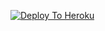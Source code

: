 [![Deploy To Heroku](https://www.herokucdn.com/deploy/button.svg)](https://heroku.com/deploy?template=https://github.com/banibalharsh9/EXTRACTOR)
                     
